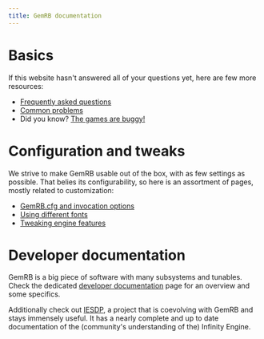 ```yaml
---
title: GemRB documentation
---
```


# Basics

If this website hasn't answered all of your questions yet, here are few more resources:

 * [Frequently asked questions](FAQ.md)
 * [Common problems](Common-problems.md)
 * Did you know? [The games are buggy!](Common-problems.md#game-bugs)

# Configuration and tweaks

We strive to make GemRB usable out of the box, with as few settings as possible.
That belies its configurability, so here is an assortment of pages, mostly related
to customization:

 * [GemRB.cfg and invocation options](Manpage.md) 
 * [Using different fonts](Fonts.md)
 * [Tweaking engine features](Modding.md#trivial)

# Developer documentation

GemRB is a big piece of software with many subsystems and tunables. Check the
dedicated [developer documentation](Dev-docs.md) page for an overview and some
specifics.

Additionally check out [IESDP](https://gibberlings3.github.io/iesdp/), a project
that is coevolving with GemRB and stays immensely useful. It has a nearly complete
and up to date documentation of the (community's understanding of the) Infinity Engine.
